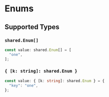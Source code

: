 # Enums


## Supported Types

### `shared.Enum[]`

```typescript
const value: shared.Enum[] = [
  "one",
];
```

### `{ [k: string]: shared.Enum }`

```typescript
const value: { [k: string]: shared.Enum } = {
  "key": "one",
};
```

